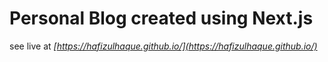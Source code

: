 # Personal Blog created using Next.js

see live at *[https://hafizulhaque.github.io/](https://hafizulhaque.github.io/)*
